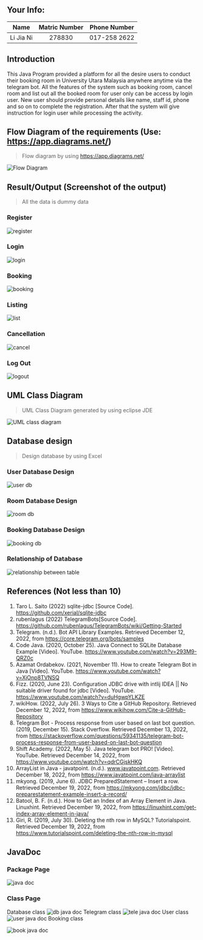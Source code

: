 ## Your Info:
|   Name    | Matric Number |  Phone Number  |
|:---------:|:-------------:|:--------------:|
| Li Jia Ni |    278830     |  017-258 2622  |

## Introduction
This Java Program provided a platform for all the desire users to conduct their booking room in University Utara Malaysia anywhere anytime via the telegram bot. 
All the features of the system such as booking room, cancel room and list out all the booked room for user only can be access by login user.
New user should provide personal details like name, staff id, phone and so on to complete the registration. After that the system will give instruction for login user while processing the activity.
## Flow Diagram of the requirements (Use: https://app.diagrams.net/)
>Flow diagram by using https://app.diagrams.net/

![Flow Diagram](images/flowAssign2.png)
## Result/Output (Screenshot of the output)
>All the data is dummy data

### Register
![register](images/register.png)

### Login
![login](images/login.png)

### Booking
![booking](images/booking.png)

### Listing
![list](images/list.png)

### Cancellation
![cancel](images/cancel.png)

### Log Out
![logout](images/logout.png)
## UML Class Diagram
>UML Class Diagram generated by using eclipse JDE

![UML class diagram](images/UMLclassDiagram.png)
## Database design
>Design database by using Excel

### User Database Design
![user db](images/Userdb.png)

### Room Database Design
![room db](images/Roomdb.png)

### Booking Database Design
![booking db](images/Bookingdb.png)

### Relationship of Database
![relationship between table](images/relationship.png)
## References (Not less than 10)
1. Taro L. Saito (2022) sqlite-jdbc [Source Code]. https://github.com/xerial/sqlite-jdbc
2. rubenlagus (2022) TelegramBots[Source Code]. https://github.com/rubenlagus/TelegramBots/wiki/Getting-Started
3. Telegram. (n.d.). Bot API Library Examples. Retrieved December 12, 2022, from https://core.telegram.org/bots/samples
4. Code Java. (2020, October 25). Java Connect to SQLite Database Example [Video]. YouTube. https://www.youtube.com/watch?v=293M9-QRZ0c
5. Azamat Ordabekov. (2021, November 11). How to create Telegram Bot in Java [Video]. YouTube. https://www.youtube.com/watch?v=XjOnp8TVNSQ
6. Fizz. (2020, June 23). Configuration JDBC drive with intlij IDEA || No suitable driver found for jdbc [Video]. YouTube. https://www.youtube.com/watch?v=duHgwpYLKZE
7. wikiHow. (2022, July 26). 3 Ways to Cite a GitHub Repository. Retrieved December 12, 2022, from https://www.wikihow.com/Cite-a-GitHub-Repository
8. Telegram Bot - Process response from user based on last bot question. (2019, December 15). Stack Overflow. Retrieved December 13, 2022, from https://stackoverflow.com/questions/59341135/telegram-bot-process-response-from-user-based-on-last-bot-question
9. Shift Academy. (2022, May 5). Java telegram bot PRO! [Video]. YouTube. Retrieved December 14, 2022, from https://www.youtube.com/watch?v=qdrCGjskHKQ
10. ArrayList in Java - javatpoint. (n.d.). www.javatpoint.com. Retrieved December 18, 2022, from https://www.javatpoint.com/java-arraylist
11. mkyong. (2019, June 6). JDBC PreparedStatement – Insert a row. Retrieved December 19, 2022, from https://mkyong.com/jdbc/jdbc-preparestatement-example-insert-a-record/
12. Batool, B. F. (n.d.). How to Get an Index of an Array Element in Java. Linuxhint. Retrieved December 19, 2022, from https://linuxhint.com/get-index-array-element-in-java/
13. Giri, R. (2019, July 30). Deleting the nth row in MySQL? Tutorialspoint. Retrieved December 19, 2022, from https://www.tutorialspoint.com/deleting-the-nth-row-in-mysql

## JavaDoc
### Package Page
![java doc](images/javadoc.png)

### Class Page
Database class
![db java doc](images/databasejd.png)
Telegram class
![tele java doc](images/telegramjd.png)
User class
![user java doc](images/userjd.png)
Booking class

![book java doc](images/bookingjd.png)
